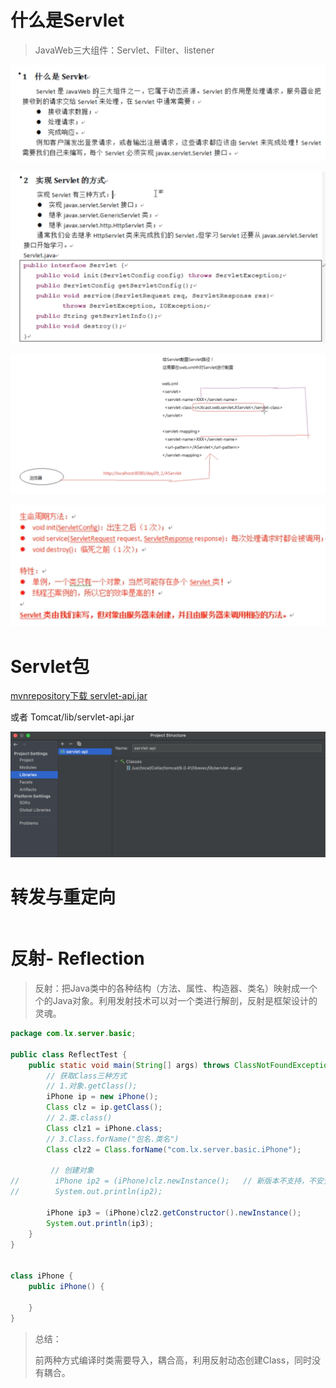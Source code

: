 # 什么是Servlet

> JavaWeb三大组件：Servlet、Filter、listener

![](media_Servlet/002.png)

![](media_Servlet/003.png)

![](media_Servlet/004.png)

![](media_Servlet/005.png)

# Servlet包

[mvnrepository下载 servlet-api.jar](https://mvnrepository.com/artifact/javax.servlet/javax.servlet-api)

或者 Tomcat/lib/servlet-api.jar

![](media_Servlet/001.png)



# 转发与重定向

```

```







# 反射- Reflection

> 反射：把Java类中的各种结构（方法、属性、构造器、类名）映射成一个个的Java对象。利用发射技术可以对一个类进行解剖，反射是框架设计的灵魂。

```java
package com.lx.server.basic;

public class ReflectTest {
    public static void main(String[] args) throws ClassNotFoundException, IllegalAccessException, InstantiationException, NoSuchMethodException, InvocationTargetException {
        // 获取Class三种方式
        // 1.对象.getClass();
        iPhone ip = new iPhone();
        Class clz = ip.getClass();
        // 2.类.class()
        Class clz1 = iPhone.class;
        // 3.Class.forName("包名.类名")
        Class clz2 = Class.forName("com.lx.server.basic.iPhone");
        
         // 创建对象
//        iPhone ip2 = (iPhone)clz.newInstance();   // 新版本不支持，不安全。
//        System.out.println(ip2);

        iPhone ip3 = (iPhone)clz2.getConstructor().newInstance();
        System.out.println(ip3);
    }
}


class iPhone {
    public iPhone() {

    }
}
```

> 总结：
>
> 前两种方式编译时类需要导入，耦合高，利用反射动态创建Class，同时没有耦合。















